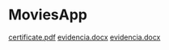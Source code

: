 # MoviesApp
[certificate.pdf](https://github.com/sebassanti6/MoviesApp/files/11620042/certificate.pdf)
[evidencia.docx](https://github.com/sebassanti6/MoviesApp/files/11620532/evidencia.docx)
[evidencia.docx](https://github.com/sebassanti6/MoviesApp/files/11620693/evidencia.docx)
